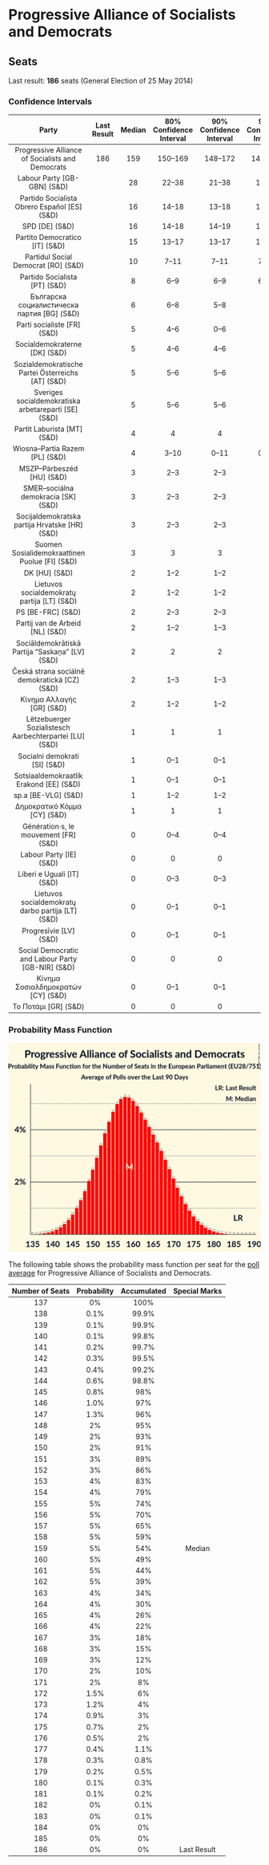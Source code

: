 # Progressive Alliance of Socialists and Democrats

## Seats

Last result: **186** seats (General Election of 25 May 2014)

### Confidence Intervals

| Party | Last Result | Median | 80% Confidence Interval | 90% Confidence Interval | 95% Confidence Interval | 99% Confidence Interval |
|:-----:|:-----------:|:------:|:-----------------------:|:-----------------------:|:-----------------------:|:-----------------------:|
| Progressive Alliance of Socialists and Democrats | 186 | 159 | 150–169 | 148–172 | 145–174 | 141–178 |
| Labour Party [GB-GBN] (S&D) | | 28 | 22–38 | 21–38 | 19–38 | 19–39 |
| Partido Socialista Obrero Español [ES] (S&D) | | 16 | 14–18 | 13–18 | 13–18 | 13–19 |
| SPD [DE] (S&D) | | 16 | 14–18 | 14–19 | 13–19 | 12–20 |
| Partito Democratico [IT] (S&D) | | 15 | 13–17 | 13–17 | 13–18 | 12–18 |
| Partidul Social Democrat [RO] (S&D) | | 10 | 7–11 | 7–11 | 7–11 | 6–12 |
| Partido Socialista [PT] (S&D) | | 8 | 6–9 | 6–9 | 6–10 | 5–10 |
| Българска социалистическа партия [BG] (S&D) | | 6 | 6–8 | 5–8 | 5–8 | 5–8 |
| Parti socialiste [FR] (S&D) | | 5 | 4–6 | 0–6 | 0–6 | 0–7 |
| Socialdemokraterne [DK] (S&D) | | 5 | 4–6 | 4–6 | 4–6 | 4–6 |
| Sozialdemokratische Partei Österreichs [AT] (S&D) | | 5 | 5–6 | 5–6 | 4–6 | 4–6 |
| Sveriges socialdemokratiska arbetareparti [SE] (S&D) | | 5 | 5–6 | 5–6 | 5–6 | 4–6 |
| Partit Laburista [MT] (S&D) | | 4 | 4 | 4 | 3–4 | 3–4 |
| Wiosna–Partia Razem [PL] (S&D) | | 4 | 3–10 | 0–11 | 0–11 | 0–12 |
| MSZP–Párbeszéd [HU] (S&D) | | 3 | 2–3 | 2–3 | 2–4 | 2–4 |
| SMER–sociálna demokracia [SK] (S&D) | | 3 | 2–3 | 2–3 | 2–3 | 2–3 |
| Socijaldemokratska partija Hrvatske [HR] (S&D) | | 3 | 2–3 | 2–3 | 2–3 | 2–3 |
| Suomen Sosialidemokraattinen Puolue [FI] (S&D) | | 3 | 3 | 3 | 3 | 3 |
| DK [HU] (S&D) | | 2 | 1–2 | 1–2 | 1–2 | 1–2 |
| Lietuvos socialdemokratų partija [LT] (S&D) | | 2 | 1–2 | 1–2 | 1–2 | 1–3 |
| PS [BE-FRC] (S&D) | | 2 | 2–3 | 2–3 | 2–3 | 2–3 |
| Partij van de Arbeid [NL] (S&D) | | 2 | 1–2 | 1–3 | 1–3 | 1–3 |
| Sociāldemokrātiskā Partija “Saskaņa” [LV] (S&D) | | 2 | 2 | 2 | 1–3 | 1–3 |
| Česká strana sociálně demokratická [CZ] (S&D) | | 2 | 1–3 | 1–3 | 1–3 | 1–3 |
| Κίνημα Αλλαγής [GR] (S&D) | | 2 | 1–2 | 1–2 | 1–3 | 1–3 |
| Lëtzebuerger Sozialistesch Aarbechterpartei [LU] (S&D) | | 1 | 1 | 1 | 1 | 1 |
| Socialni demokrati [SI] (S&D) | | 1 | 0–1 | 0–1 | 0–1 | 0–1 |
| Sotsiaaldemokraatlik Erakond [EE] (S&D) | | 1 | 0–1 | 0–1 | 0–1 | 0–1 |
| sp.a [BE-VLG] (S&D) | | 1 | 1–2 | 1–2 | 1–2 | 1–2 |
| Δημοκρατικό Κόμμα [CY] (S&D) | | 1 | 1 | 1 | 1 | 1 |
| Génération·s, le mouvement [FR] (S&D) | | 0 | 0–4 | 0–4 | 0–4 | 0–5 |
| Labour Party [IE] (S&D) | | 0 | 0 | 0 | 0 | 0 |
| Liberi e Uguali [IT] (S&D) | | 0 | 0–3 | 0–3 | 0–4 | 0–4 |
| Lietuvos socialdemokratų darbo partija [LT] (S&D) | | 0 | 0–1 | 0–1 | 0–1 | 0–1 |
| Progresīvie [LV] (S&D) | | 0 | 0–1 | 0–1 | 0–1 | 0–1 |
| Social Democratic and Labour Party [GB-NIR] (S&D) | | 0 | 0 | 0 | 0 | 0 |
| Κίνημα Σοσιαλδημοκρατών [CY] (S&D) | | 0 | 0–1 | 0–1 | 0–1 | 0–1 |
| Το Ποτάμι [GR] (S&D) | | 0 | 0 | 0 | 0 | 0–1 |

### Probability Mass Function

![Graph with seats probability mass function not yet produced](average-2019-04-15-seats-pmf-progressiveallianceofsocialistsanddemocrats.png "Seats Probability Mass Function")

The following table shows the probability mass function per seat for the [poll average](average-2019-04-15.html) for Progressive Alliance of Socialists and Democrats.

| Number of Seats | Probability | Accumulated | Special Marks |
|:---------------:|:-----------:|:-----------:|:-------------:|
| 137 | 0% | 100% |  |
| 138 | 0.1% | 99.9% |  |
| 139 | 0.1% | 99.9% |  |
| 140 | 0.1% | 99.8% |  |
| 141 | 0.2% | 99.7% |  |
| 142 | 0.3% | 99.5% |  |
| 143 | 0.4% | 99.2% |  |
| 144 | 0.6% | 98.8% |  |
| 145 | 0.8% | 98% |  |
| 146 | 1.0% | 97% |  |
| 147 | 1.3% | 96% |  |
| 148 | 2% | 95% |  |
| 149 | 2% | 93% |  |
| 150 | 2% | 91% |  |
| 151 | 3% | 89% |  |
| 152 | 3% | 86% |  |
| 153 | 4% | 83% |  |
| 154 | 4% | 79% |  |
| 155 | 5% | 74% |  |
| 156 | 5% | 70% |  |
| 157 | 5% | 65% |  |
| 158 | 5% | 59% |  |
| 159 | 5% | 54% | Median |
| 160 | 5% | 49% |  |
| 161 | 5% | 44% |  |
| 162 | 5% | 39% |  |
| 163 | 4% | 34% |  |
| 164 | 4% | 30% |  |
| 165 | 4% | 26% |  |
| 166 | 4% | 22% |  |
| 167 | 3% | 18% |  |
| 168 | 3% | 15% |  |
| 169 | 3% | 12% |  |
| 170 | 2% | 10% |  |
| 171 | 2% | 8% |  |
| 172 | 1.5% | 6% |  |
| 173 | 1.2% | 4% |  |
| 174 | 0.9% | 3% |  |
| 175 | 0.7% | 2% |  |
| 176 | 0.5% | 2% |  |
| 177 | 0.4% | 1.1% |  |
| 178 | 0.3% | 0.8% |  |
| 179 | 0.2% | 0.5% |  |
| 180 | 0.1% | 0.3% |  |
| 181 | 0.1% | 0.2% |  |
| 182 | 0% | 0.1% |  |
| 183 | 0% | 0.1% |  |
| 184 | 0% | 0% |  |
| 185 | 0% | 0% |  |
| 186 | 0% | 0% | Last Result |


